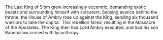 The Last King of Slom grew increasingly eccentric, demanding exotic beasts and surrounding himself with sorcerers. Sensing avarice behind the throne, the House of Ambry rose up against the King, sending six thousand warriors to take the capital. This rebellion failed, resulting in the Massacre of the Apostates. The King then had Lord Ambry executed, and had his son Banehallow cursed with lycanthropy.